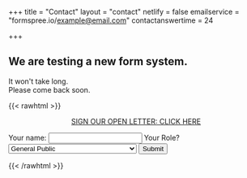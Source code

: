+++
title = "Contact"
layout = "contact"
netlify = false
emailservice = "formspree.io/example@email.com"
contactanswertime = 24

+++

## We are testing a new form system.  
It won't take long.  
Please come back soon.  



{{< rawhtml >}}<p style="text-align:center"><a href="/contact" class="here-button">SIGN OUR OPEN LETTER: CLICK HERE</a></p>

<form id="my-form"
  action="https://formspree.io/f/xzbkrgey"
  method="POST"
>
  <label>Your name:</label>
  <input type="email" name="email" />
    <label>Your Role? <select name="role[]" >
      <option value="General public">General Public</option>
      <option value="Doctors nurses scientists dentists">Doctors, nurses, scientists, dentists etc</option>
      <option value="Holistic health practitioners">Holistic health practitioners</option>
    </select></label>
  <button id="my-form-button">Submit</button>
  <p id="my-form-status"></p>
</form>{{< /rawhtml >}}



<!-- FORMSPREE: Place this script at the end of the body tag -->

<script>
  window.addEventListener("DOMContentLoaded", function() {

    // get the form elements defined in your form HTML above
    
    var form = document.getElementById("my-form");
    var button = document.getElementById("my-form-button");
    var status = document.getElementById("my-form-status");
    
    // Success and Error functions for after the form is submitted
    
    function success() {
      form.reset();
      button.style = "display: none ";
      status.innerHTML = "Thanks!";
    }
    
    function error() {
      status.innerHTML = "Oops! There was a problem.";
    }
    
    // handle the form submission event
    
    form.addEventListener("submit", function(ev) {
      ev.preventDefault();
      var data = new FormData(form);
      ajax(form.method, form.action, data, success, error);
    });
  });

  // helper function for sending an AJAX request

  function ajax(method, url, data, success, error) {
    var xhr = new XMLHttpRequest();
    xhr.open(method, url);
    xhr.setRequestHeader("Accept", "application/json");
    xhr.onreadystatechange = function() {
      if (xhr.readyState !== XMLHttpRequest.DONE) return;
      if (xhr.status === 200) {
        success(xhr.response, xhr.responseType);
      } else {
        error(xhr.status, xhr.response, xhr.responseType);
      }
    };
    xhr.send(data);
  }
</script>